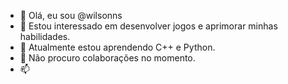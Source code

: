 - 👋 Olá, eu sou @wilsonns
- 👀 Estou interessado em desenvolver jogos e aprimorar minhas habilidades.
- 🌱 Atualmente estou aprendendo C++ e Python.
- 💞️ Não procuro colaborações no momento.
- 📫 

<!---
wilsonns/wilsonns is a ✨ special ✨ repository because its `README.md` (this file) appears on your GitHub profile.
You can click the Preview link to take a look at your changes.
--->
